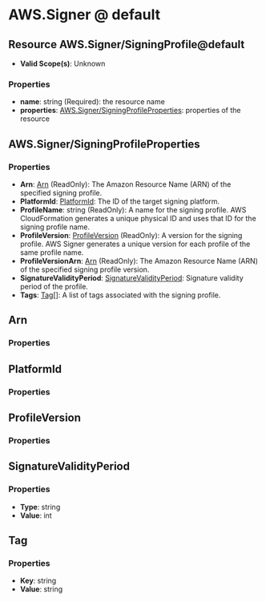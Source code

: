 # AWS.Signer @ default

## Resource AWS.Signer/SigningProfile@default
* **Valid Scope(s)**: Unknown
### Properties
* **name**: string (Required): the resource name
* **properties**: [AWS.Signer/SigningProfileProperties](#awssignersigningprofileproperties): properties of the resource

## AWS.Signer/SigningProfileProperties
### Properties
* **Arn**: [Arn](#arn) (ReadOnly): The Amazon Resource Name (ARN) of the specified signing profile.
* **PlatformId**: [PlatformId](#platformid): The ID of the target signing platform.
* **ProfileName**: string (ReadOnly): A name for the signing profile. AWS CloudFormation generates a unique physical ID and uses that ID for the signing profile name. 
* **ProfileVersion**: [ProfileVersion](#profileversion) (ReadOnly): A version for the signing profile. AWS Signer generates a unique version for each profile of the same profile name.
* **ProfileVersionArn**: [Arn](#arn) (ReadOnly): The Amazon Resource Name (ARN) of the specified signing profile version.
* **SignatureValidityPeriod**: [SignatureValidityPeriod](#signaturevalidityperiod): Signature validity period of the profile.
* **Tags**: [Tag](#tag)[]: A list of tags associated with the signing profile.

## Arn
### Properties

## PlatformId
### Properties

## ProfileVersion
### Properties

## SignatureValidityPeriod
### Properties
* **Type**: string
* **Value**: int

## Tag
### Properties
* **Key**: string
* **Value**: string

